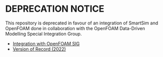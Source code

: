# DEPRECATION NOTICE

This repository is deprecated in favour of an integration of SmartSim and OpenFOAM done in collaboration
with the OpenFOAM Data-Driven Modelling Special Integration Group.

- [Integration with OpenFOAM SIG](https://github.com/OFDataCommittee/openfoam-smartsim/)
- [Version of Record (2022)](https://github.com/CrayLabs/smartsim-openFOAM/tree/v2022)
